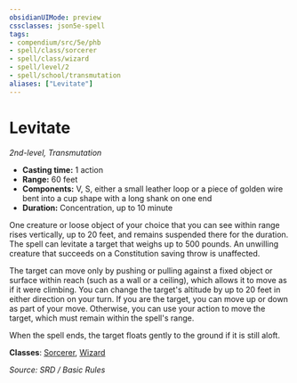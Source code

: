 ```yaml
---
obsidianUIMode: preview
cssclasses: json5e-spell
tags:
- compendium/src/5e/phb
- spell/class/sorcerer
- spell/class/wizard
- spell/level/2
- spell/school/transmutation
aliases: ["Levitate"]
---
```

# Levitate
*2nd-level, Transmutation*  

- **Casting time:** 1 action
- **Range:** 60 feet
- **Components:** V, S, either a small leather loop or a piece of golden wire bent into a cup shape with a long shank on one end
- **Duration:** Concentration, up to 10 minute

One creature or loose object of your choice that you can see within range rises vertically, up to 20 feet, and remains suspended there for the duration. The spell can levitate a target that weighs up to 500 pounds. An unwilling creature that succeeds on a Constitution saving throw is unaffected.

The target can move only by pushing or pulling against a fixed object or surface within reach (such as a wall or a ceiling), which allows it to move as if it were climbing. You can change the target's altitude by up to 20 feet in either direction on your turn. If you are the target, you can move up or down as part of your move. Otherwise, you can use your action to move the target, which must remain within the spell's range.

When the spell ends, the target floats gently to the ground if it is still aloft.

**Classes**: [Sorcerer](compendium/classes/sorcerer.md), [Wizard](compendium/classes/wizard.md)

*Source: SRD / Basic Rules*